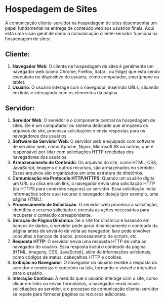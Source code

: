 # **Hospedagem de Sites**

A comunicação cliente-servidor na hospedagem de sites desempenha um papel fundamental na entrega de conteúdo web aos usuários finais. Aqui está uma visão geral de como a comunicação cliente-servidor funciona na hospedagem de sites:

## **Cliente:**

1. **Navegador Web**: O cliente na hospedagem de sites é geralmente um navegador web (como Chrome, Firefox, Safari, ou Edge) que está sendo executado no dispositivo do usuário, como computador, smartphone ou tablet.
2. **Usuário**: O usuário interage com o navegador, inserindo URLs, clicando em links e interagindo com os elementos da página.

## **Servidor:**

1. **Servidor Web**: O servidor é o componente central na hospedagem de sites. Ele é um computador ou sistema dedicado que armazena os arquivos do site, processa solicitações e envia respostas para os navegadores dos usuários.
2. **Software de Servidor Web**: O servidor web é equipado com software de servidor web, como Apache, Nginx, Microsoft IIS ou outros, que é responsável por lidar com solicitações HTTP recebidas dos navegadores dos usuários.
3. **Armazenamento de Conteúdo**: Os arquivos do site, como HTML, CSS, JavaScript, imagens e outros recursos, são armazenados no servidor. Esses arquivos são organizados em uma estrutura de diretórios.
4. **Comunicação via Protocolo HTTP/HTTPS**: Quando um usuário digita um URL ou clica em um link, o navegador envia uma solicitação HTTP (ou HTTPS para conexões seguras) ao servidor. Essa solicitação inclui informações sobre qual recurso o navegador deseja (por exemplo, uma página HTML).
5. **Processamento de Solicitação**: O servidor web processa a solicitação, identifica o recurso solicitado e executa as ações necessárias para recuperar o conteúdo correspondente.
6. **Geração de Página Dinâmica**: Se o site for dinâmico e baseado em bancos de dados, o servidor pode gerar dinamicamente o conteúdo da página antes de enviá-lo de volta ao navegador. Isso pode envolver consultas a bancos de dados, processamento de scripts, etc.
7. **Resposta HTTP**: O servidor envia uma resposta HTTP de volta ao navegador do usuário. Essa resposta inclui o conteúdo da página (HTML, imagens, CSS, JavaScript), além de informações adicionais, como códigos de status, cabeçalhos HTTP e cookies.
8. **Exibição no Navegador**: O navegador do usuário recebe a resposta do servidor e renderiza o conteúdo na tela, tornando-o visível e interativo para o usuário.
9. **Interação Contínua**: À medida que o usuário interage com o site, como clicar em links ou enviar formulários, o navegador envia novas solicitações ao servidor, e o processo de comunicação cliente-servidor se repete para fornecer páginas ou recursos adicionais.